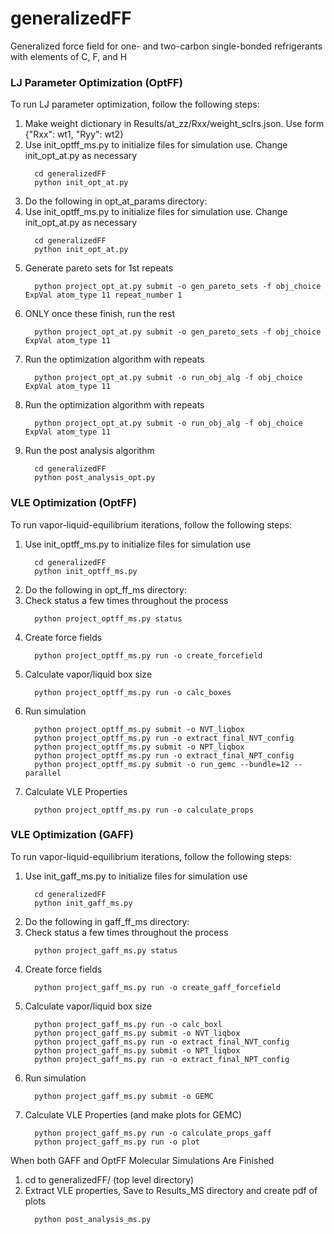 # generalizedFF
Generalized force field for one- and two-carbon single-bonded refrigerants with elements of C, F, and H

### LJ Parameter Optimization (OptFF)
To run LJ parameter optimization, follow the following steps:
1. Make weight dictionary in Results/at_zz/Rxx/weight_sclrs.json. Use form {"Rxx": wt1, "Ryy": wt2}
2. Use init_optff_ms.py to initialize files for simulation use. Change init_opt_at.py as necessary
   ```
     cd generalizedFF
     python init_opt_at.py
   ```  
3. Do the following in opt_at_params directory:
4. Use init_optff_ms.py to initialize files for simulation use. Change init_opt_at.py as necessary
   ```
     cd generalizedFF
     python init_opt_at.py
   ```  
5. Generate pareto sets for 1st repeats
   ```
     python project_opt_at.py submit -o gen_pareto_sets -f obj_choice ExpVal atom_type 11 repeat_number 1
   ```   
6. ONLY once these finish, run the rest
   ```
     python project_opt_at.py submit -o gen_pareto_sets -f obj_choice ExpVal atom_type 11
   ```
7. Run the optimization algorithm with repeats
   ```
     python project_opt_at.py submit -o run_obj_alg -f obj_choice ExpVal atom_type 11
   ```
8. Run the optimization algorithm with repeats
   ```
     python project_opt_at.py submit -o run_obj_alg -f obj_choice ExpVal atom_type 11
   ```
9. Run the post analysis algorithm
   ```
     cd generalizedFF
     python post_analysis_opt.py
   ```
### VLE Optimization (OptFF)
To run vapor-liquid-equilibrium iterations, follow the following steps:
1. Use init_optff_ms.py to initialize files for simulation use
   ```
     cd generalizedFF
     python init_optff_ms.py
   ```          
2. Do the following in opt_ff_ms directory:
3. Check status a few times throughout the process
   ```
     python project_optff_ms.py status 
   ```       
4. Create force fields
   ```
     python project_optff_ms.py run -o create_forcefield
   ```         
5. Calculate vapor/liquid box size
   ```
     python project_optff_ms.py run -o calc_boxes
   ```         
6. Run simulation
   ```
     python project_optff_ms.py submit -o NVT_liqbox
     python project_optff_ms.py run -o extract_final_NVT_config
     python project_optff_ms.py submit -o NPT_liqbox
     python project_optff_ms.py run -o extract_final_NPT_config
     python project_optff_ms.py submit -o run_gemc --bundle=12 --parallel
   ```   
7. Calculate VLE Properties
   ```
     python project_optff_ms.py run -o calculate_props
   ```

### VLE Optimization (GAFF)
To run vapor-liquid-equilibrium iterations, follow the following steps:
1. Use init_gaff_ms.py to initialize files for simulation use
   ```
     cd generalizedFF
     python init_gaff_ms.py
   ```          
2. Do the following in gaff_ff_ms directory:
3. Check status a few times throughout the process
   ```
     python project_gaff_ms.py status 
   ```       
4. Create force fields
   ```
     python project_gaff_ms.py run -o create_gaff_forcefield
   ```         
5. Calculate vapor/liquid box size
   ```
     python project_gaff_ms.py run -o calc_boxl
     python project_gaff_ms.py submit -o NVT_liqbox
     python project_gaff_ms.py run -o extract_final_NVT_config
     python project_gaff_ms.py submit -o NPT_liqbox
     python project_gaff_ms.py run -o extract_final_NPT_config
   ```         
6. Run simulation
   ```
     python project_gaff_ms.py submit -o GEMC
   ```   
7. Calculate VLE Properties (and make plots for GEMC)
   ```
     python project_gaff_ms.py run -o calculate_props_gaff
     python project_gaff_ms.py run -o plot
   ```

When both GAFF and OptFF Molecular Simulations Are Finished 
1. cd to generalizedFF/ (top level directory)
8. Extract VLE properties, Save to Results_MS directory and create pdf of plots
   ```
     python post_analysis_ms.py
   ```